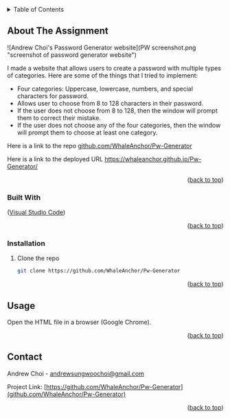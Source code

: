 <div id="top"></div>

<!-- TABLE OF CONTENTS -->
<details>
  <summary>Table of Contents</summary>
  <ol>
    <li>
      <a href="#about-the-assignment">About the Assignment</a>
      <ul>
        <li><a href="#built-with">Built With</a></li>
      </ul>
    </li>
     <li>
      <a href="#getting-started">Getting Started</a>
      <ul>
        <li><a href="#installation">Installation</a></li>
      </ul>
    </li>
    <li><a href="#usage">Usage</a></li>
    <li><a href="#contact">Contact</a></li>
  </ol>
</details>



<!-- ABOUT THE PROJECT -->
## About The Assignment

![Andrew Choi's Password Generator website](PW screenshot.png "screenshot of password generator website")

I made a website that allows users to create a password with multiple types of categories.
Here are some of the things that I tried to implement:
* Four categories: Uppercase, lowercase, numbers, and special characters for password.
* Allows user to choose from 8 to 128 characters in their password.
* If the user does not choose from 8 to 128, then the window will prompt them to correct their mistake.
* If the user does not choose any of the four categories, then the window will prompt them to choose at least one category.

Here is a link to the repo <a href="https://github.com/WhaleAnchor/Pw-Generator">github.com/WhaleAnchor/Pw-Generator</a>

Here is a link to the deployed URL <a href="https://whaleanchor.github.io/Pw-Generator/">https://whaleanchor.github.io/Pw-Generator/</a>

<p align="right">(<a href="#top">back to top</a>)</p>



### Built With

<p align ="left">(<a href="https://visualstudio.microsoft.com/">Visual Studio Code</a>)</p>


<p align="right">(<a href="#top">back to top</a>)</p>



<!-- GETTING STARTED -->

### Installation

1. Clone the repo
   ```sh
   git clone https://github.com/WhaleAnchor/Pw-Generator
   ```

<p align="right">(<a href="#top">back to top</a>)</p>



<!-- USAGE EXAMPLES -->
## Usage

Open the HTML file in a browser (Google Chrome).


<p align="right">(<a href="#top">back to top</a>)</p>


<!-- CONTACT -->
## Contact

Andrew Choi - andrewsungwoochoi@gmail.com

Project Link: [https://github.com/WhaleAnchor/Pw-Generator](github.com/WhaleAnchor/Pw-Generator)

<p align="right">(<a href="#top">back to top</a>)</p>




